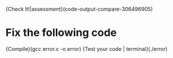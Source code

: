 {Check It!|assessment}(code-output-compare-306496905)
# Fix the following code
{Compile}(gcc error.c -o error)
{Test your code | terminal}(./error)